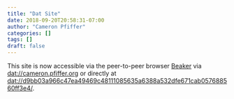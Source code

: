 ```yaml
---
title: "Dat Site"
date: 2018-09-20T20:58:31-07:00
author: "Cameron Pfiffer"
categories: []
tags: []
draft: false
---
```


This site is now accessible via the peer-to-peer browser [Beaker](https://beakerbrowser.com/) via [dat://cameron.pfiffer.org](dat://cameron.pfiffer.org) or directly at [dat://d9bb03a966c47ea49469c48111085635a6388a532dfe671cab057688560ff3e4/](dat://d9bb03a966c47ea49469c48111085635a6388a532dfe671cab057688560ff3e4/).
